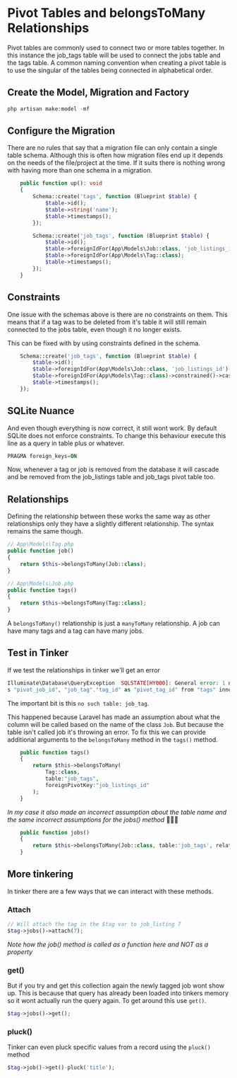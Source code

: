 # Pivot Tables and belongsToMany Relationships

Pivot tables are commonly used to connect two or more tables together. In this instance the job_tags table will be used to connect the jobs table and the tags table. A common naming convention when creating a pivot table is to use the singular of the tables being connected in alphabetical order.

## Create the Model, Migration and Factory
```php
php artisan make:model -mf
```

## Configure the Migration
There are no rules that say that a migration file can only contain a single table schema. Although this is often how migration files end up it depends on the needs of the file/project at the time. If it suits there is nothing wrong with having more than one schema in a migration.

```php
    public function up(): void
    {
        Schema::create('tags', function (Blueprint $table) {
            $table->id();
            $table->string('name');
            $table->timestamps();
        });

        Schema::create('job_tags', function (Blueprint $table) {
            $table->id();
            $table->foreignIdFor(App\Models\Job::class, 'job_listings_id'); // 'job_listings_id' ensures that Laravel uses our job listings table and NOT the jobs table
            $table->foreignIdFor(App\Models\Tag::class);
            $table->timestamps();
        });
    }
```

## Constraints
One issue with the schemas above is there are no constraints on them. This means that if a tag was to be deleted from it's table it will still remain connected to the jobs table, even though it no longer exists.

This can be fixed with by using constraints defined in the schema.

```php
	Schema::create('job_tags', function (Blueprint $table) {
		$table->id();
		$table->foreignIdFor(App\Models\Job::class, 'job_listings_id')->constrained()->cascadeOnDelete();
		$table->foreignIdFor(App\Models\Tag::class)->constrained()->cascadeOnDelete();
		$table->timestamps();
	});
```

## SQLite Nuance
And even though everything is now correct, it still wont work. By default SQLite does not enforce constraints. To change this behaviour execute this line as a query in table plus or whatever.

```sql
PRAGMA foreign_keys=ON
```

Now, whenever a tag or job is removed from the database it will cascade and be removed from the job_listings table and job_tags pivot table too.

## Relationships
Defining the relationship between these works the same way as other relationships only they have a slightly different relationship. The syntax remains the same though.

```php
// App\Models\Tag.php
public function job()
{
	return $this->belongsToMany(Job::class);
}

// App\Models\Job.php
public function tags()
{
	return $this->belongsToMany(Tag::class);
}
```

A `belongsToMany()` relationship is just a `manyToMany` relationship. A job can have many tags and a tag can have many jobs.

## Test in Tinker
If we test the relationships in tinker we'll get an error

```php
Illuminate\Database\QueryException  SQLSTATE[HY000]: General error: 1 no such table: job_tag (Connection: sqlite, SQL: select "tags".*, "job_tag"."job_id" a
s "pivot_job_id", "job_tag"."tag_id" as "pivot_tag_id" from "tags" inner join "job_tag" on "tags"."id" = "job_tag"."tag_id" where "job_tag"."job_id" = 7).
```

The important bit is this `no such table: job_tag`.

This happened because Laravel has made an assumption about what the column will be called based on the name of the class `Job`. But because the table isn't called job it's throwing an error. To fix this we can provide additional arguments to the `belongsToMany` method in the `tags()` method.

```php
    public function tags()
    {
        return $this->belongsToMany(
			Tag::class,
			table:"job_tags",
			foreignPivotKey:"job_listings_id"
		);
    }
```

*In my case it also made an incorrect assumption about the table name and the same incorrect assumptions for the jobs() method* 🤷🏻‍♂️

```php
    public function jobs()
    {
        return $this->belongsToMany(Job::class, table:'job_tags', relatedPivotKey:'job_listings_id');
    }
```

## More tinkering
In tinker there are a few ways that we can interact with these methods. 

### Attach
```php
// Will attach the tag in the $tag var to job_listing 7
$tag->jobs()->attach(7);
```
*Note how the job() method is called as a function here and NOT as a property*

### get()
But if you try and get this collection again the newly tagged job wont show up. This is because that query has already been loaded into tinkers memory so it wont actually run the query again. To get around this use `get()`.

```php
$tag->jobs()->get();
```

### pluck()
Tinker can even pluck specific values from a record using the `pluck()` method
```php
$tag->job()->get()-pluck('title');
```